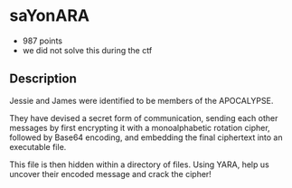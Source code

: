 # saYonARA
- 987 points
- we did not solve this during the ctf

Description
---
Jessie and James were identified to be members of the APOCALYPSE.

They have devised a secret form of communication, sending each other messages by first encrypting it with a monoalphabetic rotation cipher, followed by Base64 encoding, and embedding the final ciphertext into an executable file.

This file is then hidden within a directory of files. Using YARA, help us uncover their encoded message and crack the cipher!
